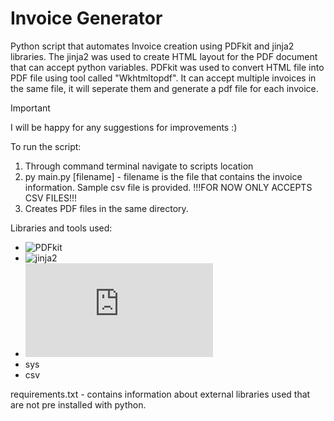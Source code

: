 # Invoice Generator

Python script that automates Invoice creation using PDFkit and jinja2 libraries. The jinja2 was used to create HTML layout for the PDF document that can accept python variables. PDFkit was used to convert HTML file into PDF file using tool called "Wkhtmltopdf". It can accept multiple invoices in the same file, it will seperate them and generate a pdf file for each invoice.

> [!IMPORTANT]
> I will be happy for any suggestions for improvements :)

To run the script:
1) Through command terminal navigate to scripts location
2) py main.py [filename]   -   filename is the file that contains the invoice information. Sample csv file is provided. !!!FOR NOW ONLY ACCEPTS CSV FILES!!!
3) Creates PDF files in the same directory.

Libraries and tools used:
- ![PDFkit](https://pypi.org/project/pdfkit/)
- ![jinja2](https://pypi.org/project/Jinja2/)
- ![wkhtmltopdf](https://wkhtmltopdf.org/downloads.html)
- sys
- csv

requirements.txt - contains information about external libraries used that are not pre installed with python. 
